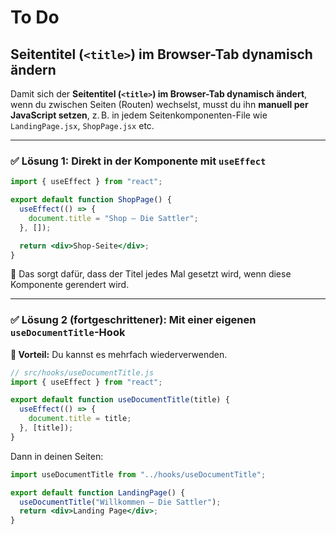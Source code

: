 # To Do

## **Seitentitel (`<title>`) im Browser-Tab dynamisch ändern**

Damit sich der **Seitentitel (`<title>`) im Browser-Tab dynamisch ändert**, wenn du zwischen Seiten (Routen) wechselst, musst du ihn **manuell per JavaScript setzen**, z. B. in jedem Seitenkomponenten-File wie `LandingPage.jsx`, `ShopPage.jsx` etc.

---

### ✅ Lösung 1: Direkt in der Komponente mit `useEffect`

```jsx
import { useEffect } from "react";

export default function ShopPage() {
  useEffect(() => {
    document.title = "Shop – Die Sattler";
  }, []);

  return <div>Shop-Seite</div>;
}
```

🧠 Das sorgt dafür, dass der Titel jedes Mal gesetzt wird, wenn diese Komponente gerendert wird.

---

### ✅ Lösung 2 (fortgeschrittener): Mit einer eigenen `useDocumentTitle`-Hook

**🔁 Vorteil:** Du kannst es mehrfach wiederverwenden.

```jsx
// src/hooks/useDocumentTitle.js
import { useEffect } from "react";

export default function useDocumentTitle(title) {
  useEffect(() => {
    document.title = title;
  }, [title]);
}
```

Dann in deinen Seiten:

```jsx
import useDocumentTitle from "../hooks/useDocumentTitle";

export default function LandingPage() {
  useDocumentTitle("Willkommen – Die Sattler");
  return <div>Landing Page</div>;
}
```
